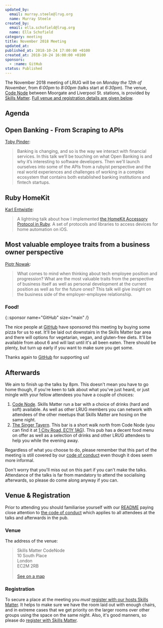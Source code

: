```yaml
---
updated_by:
  email: murray.steele@lrug.org
  name: Murray Steele
created_by:
  email: ella.schofield@lrug.org
  name: Ella Schofield
category: meeting
title: November 2018 Meeting
updated_at:
published_at: 2018-10-24 17:00:00 +0100
created_at: 2018-10-24 16:00:00 +0100
sponsors:
  - :name: GitHub
status: Published
---
```


The November 2018 meeting of LRUG will be on *Monday the 12th of November*,
from _6:00pm_ to _8:00pm_ (talks start at _6:30pm_).  The venue, [Code
Node][skills-matter-venue] between Moorgate and Liverpool St. stations, is
provided by [Skills Matter](http://www.skillsmatter.com).  [Full venue and
registration details are given below](#november18registration).

Agenda
------

## Open Banking - From Scraping to APIs

[Toby Pinder](https://twitter.com/tobypinder):

> Banking is changing, and so is the way we interact with financial services. In
> this talk we’ll be touching on what Open Banking is and why it’s interesting
> to software developers. Then we'll launch ourselves into some of the APIs from
> a rubyist perspective and the real world experiences and challenges of working
> in a complex ecosystem that contains both established banking institutions and
> fintech startups.

## Ruby HomeKit

[Karl Entwistle](https://twitter.com/karlentwistle):

> A lightning talk about how I implemented [the HomeKit Accessory Protocol in
> Ruby](https://github.com/karlentwistle/ruby_home). A set of protocols and
> libraries to access devices for home automation on iOS.

## Most valuable employee traits from a business owner perspective

[Piotr Nowak](https://twitter.com/nowakpiotrek):

> What comes to mind when thinking about tech employee position and progression?
> What are the most valuable traits from the perspective of business itself as
> well as personal development at the current position as well as for the future
> ones? This talk will give insight on the business side of the
> employer-employee relationship.

### Food!

{::sponsor name="GitHub" size="main" /}

The nice people at [GitHub](https://github.com/) have sponsored this meeting
by buying some pizza for us to eat.  It'll be laid out downstairs in the Skills
Matter bar area and there will options for vegetarian, vegan, and gluten-free
diets.  It'll be available from about 6 and will last until it's all been eaten.
There should be plenty, but turn up early if you want to make sure you get some.

Thanks again to [GitHub](https://github.com/) for supporting us!

Afterwards
----------

We aim to finish up the talks by 8pm.  This doesn't mean you have to go home
though, if you're keen to talk about what you've just heard, or just mingle with
your fellow attendees you have a couple of choices:

1. [Code Node][skills-matter-venue].  Skills Matter run a bar with a choice of
   drinks (hard and soft) available.  As well as other LRUG members you can
   network with attendees of the other meetups that Skills Matter are hosing on
   the same night.
2. [The Singer Tavern](http://singertavern.com/).  This bar is a short walk
   north from Code Node (you can find it at [1 City Road, EC1Y
   1AG](https://goo.gl/maps/w9kPu)).  This pub has a decent food menu on offer
   as well as a selection of drinks and other LRUG attendees to help you
   while the evening away.

Regardless of what you choose to do, please remember that this part of the
meeting is still covered by our [code of
conduct](http://readme.lrug.org/#code-of-condut) even though it does seem more
informal.

Don't worry that you'll miss out on this part if you can't make the talks.
Attendance of the talks is far from mandatory to attend the socialising
afterwards, so please do come along anyway if you can.

Venue & Registration <a name="november18registration">&nbsp;</a>
----------------------------------------------------------------

Prior to attending you should familiarise yourself with our
[README](http://readme.lrug.org/) paying close attention to [the code of
conduct](http://readme.lrug.org/#code-of-conduct) which applies to
all attendees at the talks and afterwards in the pub.

### Venue

The address of the venue:

> Skills Matter CodeNode<br/>10 South Place<br/>London<br/>EC2M 2RB<br/><br/>[See on a map](https://goo.gl/maps/ONJT4)

### Registration

To secure a place at the meeting you *must* [register with our hosts
Skills Matter][skills-matter-event].  It helps to make sure we have the room
laid out with enough chairs, and in extreme cases that we get priority on the
larger rooms over other groups using the space on the same night.  Also, it's
good manners, so please do [register with Skills Matter][skills-matter-event].

[skills-matter-venue]: https://skillsmatter.com/locations/264-skills-matter-codenode
[skills-matter-event]: https://skillsmatter.com/meetups/11303-lrug-london-ruby-user-group
